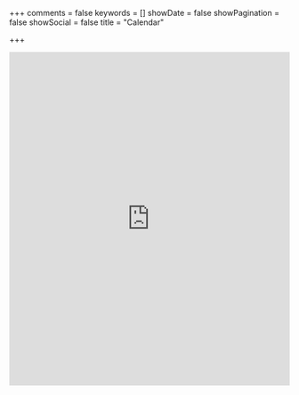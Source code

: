 +++
comments = false
keywords = []
showDate = false
showPagination = false
showSocial = false
title = "Calendar"

+++

<iframe src="https://calendar.google.com/calendar/embed?title=Reece%27s%20Public%20Calendar&showPrint=0&showCalendars=0&mode=WEEK&wkst=2&bgcolor=%23FFFFFF&src=reece%40harts.net&color=%23182C57&src=reece%40genomemedical.com&color=%235F6B02&ctz=America%2FLos_Angeles" style="border-width:0" width="100%" height="600" frameborder="0" scrolling="no"></iframe>
